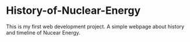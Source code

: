 # History-of-Nuclear-Energy
This is my first web development project. A simple webpage about history and timeline of Nucear Energy.
